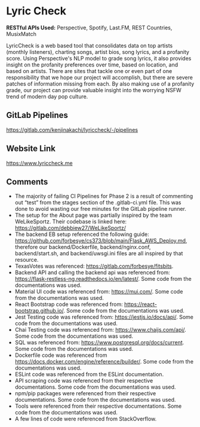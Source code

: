 # Lyric Check
**RESTful APIs Used:** Perspective, Spotify, Last.FM, REST Countries, MusixMatch
  
  
LyricCheck is a web based tool that consolidates data on top artists (monthly listeners), charting songs, artist bios, song lyrics, and a profanity score. Using Perspective's NLP model to grade song lyrics, it also provides insight on the profanity preferences over time, based on location, and based on artists. There are sites that tackle one or even part of one responsibility that we hope our project will accomplish, but there are severe patches of information missing from each. By also making use of a profanity grade, our project can provide valuable insight into the worrying NSFW trend of modern day pop culture.

## GitLab Pipelines

https://gitlab.com/kenjinakachi/lyriccheck/-/pipelines

## Website Link

https://www.lyriccheck.me

## Comments

- The majority of failing CI Pipelines for Phase 2 is a result of commenting out “test” from the stages section of the .gitlab-ci.yml file. This was done to avoid wasting our free minutes for the GitLab pipeline runner.
- The setup for the About page was partially inspired by the team WeLikeSportz. Their codebase is linked here: https://gitlab.com/debbiew27/WeLikeSportz/
- The backend EB setup referenced the following guide: https://github.com/forbesye/cs373/blob/main/Flask_AWS_Deploy.md, therefore our backend/Dockerfile, backend/nginx.conf, backend/start.sh, and backend/uwsgi.ini files are all inspired by that resource.
- TexasVotes was referenced: https://gitlab.com/forbesye/fitsbits.
- Backend API and calling the backend api was referenced from: https://flask-restless-ng.readthedocs.io/en/latest/. Some code from the documentations was used.
- Material UI code was referenced from: https://mui.com/. Some code from the documentations was used.
- React Bootstrap code was referenced from: https://react-bootstrap.github.io/. Some code from the documentations was used.
- Jest Testing code was referenced from: https://jestjs.io/docs/api/. Some code from the documentations was used.
- Chai Testing code was referenced from: https://www.chaijs.com/api/. Some code from the documentations was used.
- SQL was referenced from: https://www.postgresql.org/docs/current. Some code from the documentations was used.
- Dockerfile code was referenced from https://docs.docker.com/engine/reference/builder/. Some code from the documentations was used.
- ESLint code was referenced from the ESLint documentation.
- API scraping code was referenced from their respective documentations. Some code from the documentations was used.
- npm/pip packages were referenced from their respective documentations. Some code from the documentations was used.
- Tools were referenced from their respective documentations. Some code from the documentations was used.
- A few lines of code were referenced from StackOverflow.
